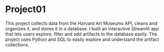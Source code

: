 # Project01
This project collects data from the Harvard Art Museums API, cleans and organizes it, and stores it in a database. I built an interactive Streamlit app that lets users explore,  filter and add artifacts to the database easily. The project uses Python and SQL to easily explore and understand the artifact collections.
